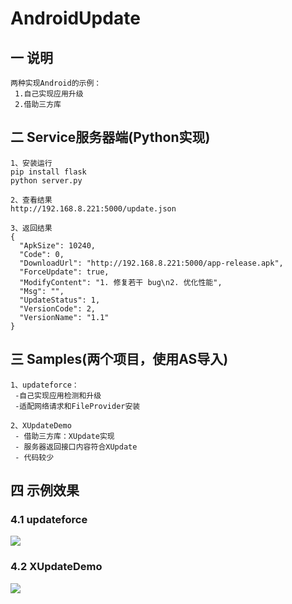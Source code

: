 # AndroidUpdate
## 一 说明

```
两种实现Android的示例：
 1.自己实现应用升级
 2.借助三方库
```

## 二 Service服务器端(Python实现)

```
1、安装运行
pip install flask
python server.py

2、查看结果
http://192.168.8.221:5000/update.json

3、返回结果
{
  "ApkSize": 10240,
  "Code": 0,
  "DownloadUrl": "http://192.168.8.221:5000/app-release.apk",
  "ForceUpdate": true,
  "ModifyContent": "1. 修复若干 bug\n2. 优化性能",
  "Msg": "",
  "UpdateStatus": 1,
  "VersionCode": 2,
  "VersionName": "1.1"
}
```

## 三 Samples(两个项目，使用AS导入)

```
1、updateforce：
 -自己实现应用检测和升级
 -适配网络请求和FileProvider安装
 
2、XUpdateDemo
 - 借助三方库：XUpdate实现
 - 服务器返回接口内容符合XUpdate
 - 代码较少
```

## 四 示例效果

### 4.1 updateforce

![][1]

### 4.2 XUpdateDemo

![][2]

[1]:Gif/android-app-update-normal-3.gif
[2]:Gif/android-app-update-xupdate-5.gif